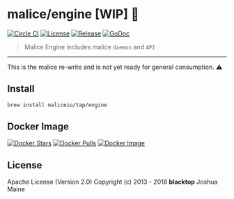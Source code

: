 # malice/engine [WIP] :construction:

[![Circle CI](https://circleci.com/gh/maliceio/engine.png?style=shield)](https://circleci.com/gh/maliceio/engine) [![License](https://img.shields.io/badge/licence-Apache%202.0-blue.svg)](LICENSE) [![Release](https://img.shields.io/github/release/maliceio/engine.svg)](https://github.com/maliceio/engine/releases/latest) [![GoDoc](https://godoc.org/github.com/maliceio/engine?status.svg)](https://godoc.org/github.com/maliceio/engine)

> Malice Engine includes malice `daemon` and `API`

---

This is the malice re-write and is not yet ready for general consumption. :warning:

## Install

```sh
brew install maliceio/tap/engine
```

## Docker Image

[![Docker Stars](https://img.shields.io/docker/stars/malice/engine.svg)](https://hub.docker.com/r/malice/engine/) [![Docker Pulls](https://img.shields.io/docker/pulls/malice/engine.svg)](https://hub.docker.com/r/malice/engine/) [![Docker Image](https://img.shields.io/badge/docker%20image-10.9MB-blue.svg)](https://hub.docker.com/r/malice/engine/)

## License

Apache License (Version 2.0)
Copyright (c) 2013 - 2018 **blacktop** Joshua Maine
